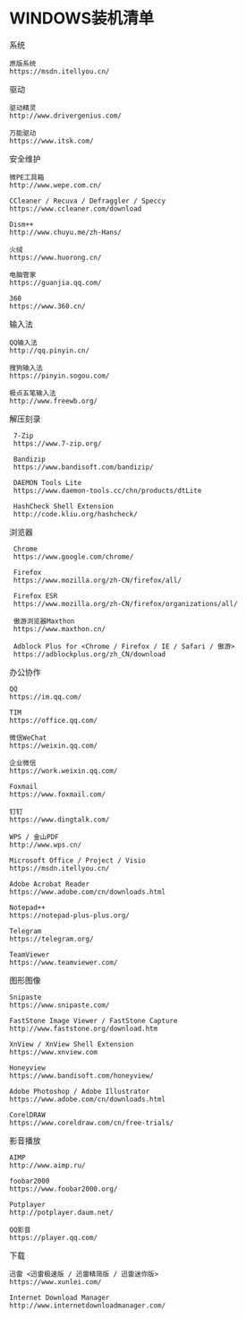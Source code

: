 # WINDOWS装机清单


系统

    原版系统
    https://msdn.itellyou.cn/
    
驱动

    驱动精灵
    http://www.drivergenius.com/
    
    万能驱动
    https://www.itsk.com/
    
安全维护

    微PE工具箱
    http://www.wepe.com.cn/
    
    CCleaner / Recuva / Defraggler / Speccy
    https://www.ccleaner.com/download
    
    Dism++
    http://www.chuyu.me/zh-Hans/
    
    火绒
    https://www.huorong.cn/
    
    电脑管家
    https://guanjia.qq.com/
       
    360
    https://www.360.cn/
       
输入法

    QQ输入法
    http://qq.pinyin.cn/
    
    搜狗输入法
    https://pinyin.sogou.com/
    
    极点五笔输入法
    http://www.freewb.org/
    
解压刻录

     7-Zip
     https://www.7-zip.org/
     
     Bandizip
     https://www.bandisoft.com/bandizip/
     
     DAEMON Tools Lite
     https://www.daemon-tools.cc/chn/products/dtLite
     
     HashCheck Shell Extension
     http://code.kliu.org/hashcheck/
     
浏览器

     Chrome
     https://www.google.com/chrome/
     
     Firefox
     https://www.mozilla.org/zh-CN/firefox/all/
     
     Firefox ESR
     https://www.mozilla.org/zh-CN/firefox/organizations/all/
     
     傲游浏览器Maxthon
     https://www.maxthon.cn/
     
     Adblock Plus for <Chrome / Firefox / IE / Safari / 傲游>
     https://adblockplus.org/zh_CN/download
     
办公协作

    QQ
    https://im.qq.com/
    
    TIM
    https://office.qq.com/
    
    微信WeChat
    https://weixin.qq.com/
    
    企业微信
    https://work.weixin.qq.com/
    
    Foxmail
    https://www.foxmail.com/
    
    钉钉
    https://www.dingtalk.com/
    
    WPS / 金山PDF
    http://www.wps.cn/
    
    Microsoft Office / Project / Visio
    https://msdn.itellyou.cn/
    
    Adobe Acrobat Reader
    https://www.adobe.com/cn/downloads.html
    
    Notepad++
    https://notepad-plus-plus.org/
    
    Telegram
    https://telegram.org/
    
    TeamViewer
    https://www.teamviewer.com/
    
图形图像

    Snipaste
    https://www.snipaste.com/
    
    FastStone Image Viewer / FastStone Capture
    http://www.faststone.org/download.htm
    
    XnView / XnView Shell Extension
    https://www.xnview.com
    
    Honeyview
    https://www.bandisoft.com/honeyview/
    
    Adobe Photoshop / Adobe Illustrator
    https://www.adobe.com/cn/downloads.html
    
    CorelDRAW
    https://www.coreldraw.com/cn/free-trials/
    
影音播放

    AIMP
    http://www.aimp.ru/
    
    foobar2000
    https://www.foobar2000.org/
    
    Potplayer
    http://potplayer.daum.net/
    
    QQ影音
    https://player.qq.com/
    
下载

    迅雷 <迅雷极速版 / 迅雷精简版 / 迅雷迷你版>
    https://www.xunlei.com/
    
    Internet Download Manager
    http://www.internetdownloadmanager.com/
    
    
